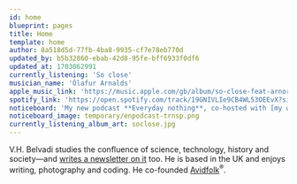 ```yaml
---
id: home
blueprint: pages
title: Home
template: home
author: 8a518d5d-77fb-4ba8-9935-cf7e78eb770d
updated_by: b5b32860-ebab-42d8-95fe-bff6933f0df6
updated_at: 1703062991
currently_listening: 'So close'
musician_name: 'Ólafur Arnalds'
apple_music_link: 'https://music.apple.com/gb/album/so-close-feat-arnor-dan/1440745149?i=1440745287'
spotify_link: 'https://open.spotify.com/track/19GNIVLIe9CB4WL53OEEvX?si=357e21c0f67a4fe3'
noticeboard: 'My new podcast **Everyday nothing**, co-hosted with [my wife](https://instagram.com/vaishnavi-manohar-kulkarni), is out now. Join us as we fearlessly discuss topics light and heavy. Listen now on [Apple Podcasts](https://l.instagram.com/?u=https%3A%2F%2Fpodcasts.apple.com%2Fgb%2Fpodcast%2Feveryday-nothing%2Fid1720554878&e=AT3TSZfsaxnQwp8-S1sfobWLIwVqsfm4H0bzl0fX9AwF-ykZJoPLoFE86jx59fc8Av9iNTgZ5g-MoynTS2jJTuAQ_c2vejG1ddGjIft7-y4gD6fEWghf) and [Spotify](https://l.instagram.com/?u=https%3A%2F%2Fopen.spotify.com%2Fshow%2F56AtDrIs4cXTtJnD4RCIql%3Fsi%3D3329873c196d483c&e=AT1R-Qo0rnxYDw2hRQaSPJgQHihJKBBtZAxLtgn2B9zSKCNk4GezYZ8Qed1Fj7URgi1D-smyi7W7jyTCUH9RcTB4V6W5Eic5UxxK8fhuXb-y1Wd0x0em) (more platforms coming soon).'
noticeboard_image: temporary/enpodcast-trnsp.png
currently_listening_album_art: soclose.jpg
---
```

V.H. Belvadi studies the confluence of science, technology, history and society—and [writes a newsletter on it](/newsletter) too. He is based in the UK and enjoys writing, photography and coding. <span class="whitespace-nowrap">He co-founded <a href="//avidfolk.com">Avidfolk</a><sup class="inline-block -mr-2 align-super">&reg;</sup>.</span>